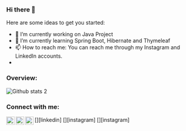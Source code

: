 ### Hi there 👋



Here are some ideas to get you started:

- 🔭 I’m currently working on Java Project
- 🌱 I’m currently learning Spring Boot, Hibernate and Thymeleaf
- 📫 How to reach me: You can reach me through my Instagram and LinkedIn accounts.
- 
### Overview:

![Github stats 2](https://github-readme-stats.vercel.app/api?username=MehmetHuseyinDelipalta&show_icons=true&theme=radical)

### Connect with me:

[<img align="left" alt="mehmethuseyindelipalta | LinkedIn" width="22px" src="https://cdn.jsdelivr.net/npm/simple-icons@v3/icons/linkedin.svg" />][linkedin]
[<img align="left" alt="mehmethuseyindelipalta | Instagram" width="22px" src="https://cdn.jsdelivr.net/npm/simple-icons@v3/icons/instagram.svg" />][instagram]
[<img align="left" alt="codeveloperman | Instagram" width="22px" src="https://cdn.jsdelivr.net/npm/simple-icons@v3/icons/instagram.svg" />][instagram]

